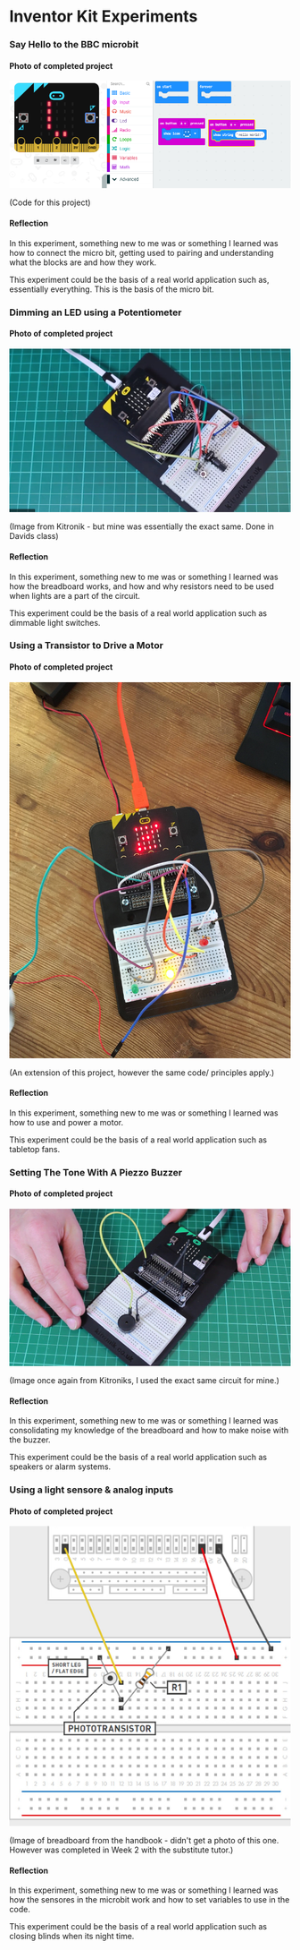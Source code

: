 # Inventor Kit Experiments


### Say Hello to the BBC microbit ###


#### Photo of completed project ####

![Image](KE1.PNG)

(Code for this project)

#### Reflection ####

In this experiment, something new to me was or something I learned was how to connect the micro bit, getting used to pairing and understanding what the blocks are and how they work.

This experiment could be the basis of a real world application such as, essentially everything. This is the basis of the micro bit.

### Dimming an LED using a Potentiometer ###


#### Photo of completed project ####

![Image](KE2.PNG)

(Image from Kitronik - but mine was essentially the exact same. Done in Davids class)

#### Reflection ####

In this experiment, something new to me was or something I learned was how the breadboard works, and how and why resistors need to be used when lights are a part of the circuit.

This experiment could be the basis of a real world application such as dimmable light switches.

### Using a Transistor to Drive a Motor ###


#### Photo of completed project ####

![Image](PD4.JPG)

(An extension of this project, however the same code/ principles apply.)

#### Reflection ####

In this experiment, something new to me was or something I learned was how to use and power a motor.

This experiment could be the basis of a real world application such as tabletop fans.

### Setting The Tone With A Piezzo Buzzer ###


#### Photo of completed project ####


![Image](KE3.jpg)

(Image once again from Kitroniks, I used the exact same circuit for mine.)

#### Reflection ####

In this experiment, something new to me was or something I learned was consolidating my knowledge of the breadboard and how to make noise with the buzzer.

This experiment could be the basis of a real world application such as speakers or alarm systems.

### Using a light sensore & analog inputs ###



#### Photo of completed project ####

![Image](KE4.PNG)

(Image of breadboard from the handbook - didn't get a photo of this one. However was completed in Week 2 with the substitute tutor.)

#### Reflection ####

In this experiment, something new to me was or something I learned was how the sensores in the microbit work and how to set variables to use in the code.

This experiment could be the basis of a real world application such as closing blinds when its night time.

